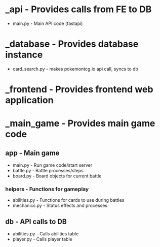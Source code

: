 # _api - Provides calls from FE to DB
 - main.py - Main API code (fastapi)

# _database - Provides database instance
 - card_search.py - makes pokemontcg.io api call, syncs to db

# _frontend - Provides frontend web application

# _main_game - Provides main game code
## app - Main game
 - main.py - Run game code/start server
 - battle.py - Battle processes/steps
 - board.py - Board objects for current battle
### helpers - Functions for gameplay
 - abilities.py - Functions for cards to use during battles
 - mechanics.py - Status effects and processes
## db - API calls to DB
 - abilities.py - Calls abilities table
 - player.py - Calls player table